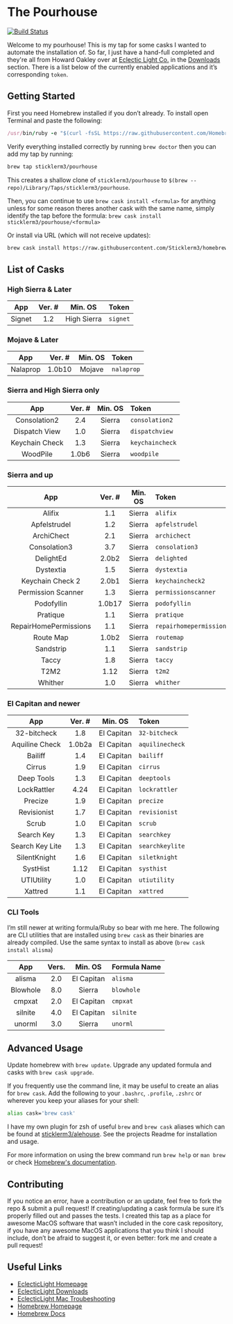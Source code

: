 # The Pourhouse

[![Build Status](https://travis-ci.com/sticklerm3/homebrew-pourhouse.svg?branch=master)](https://travis-ci.com/sticklerm3/homebrew-pourhouse)

Welcome to my pourhouse! This is my tap for some casks I wanted to automate the installation of. So far, I just have a hand-full completed and they're all from Howard Oakley over at [Eclectic Light Co.][6f8d9867] in the [Downloads][02b6cdf0] section. There is a list below of the currently enabled applications and it’s corresponding `token`.

## Getting Started

First you need Homebrew installed if you don’t already. To install open Terminal and paste the following:

```ruby
/usr/bin/ruby -e "$(curl -fsSL https://raw.githubusercontent.com/Homebrew/install/master/install)"
```

Verify everything installed correctly by running `brew doctor` then you can add my tap by running:

```sh
brew tap sticklerm3/pourhouse
```

This creates a shallow clone of `sticklerm3/pourhouse` to `$(brew --repo)/Library/Taps/sticklerm3/pourhouse`.

Then, you can continue to use `brew cask install <formula>` for anything unless for some reason theres another cask with the same name, simply identify the tap before the formula: `brew cask install sticklerm3/pourhouse/<formula>`

Or install via URL (which will not receive updates):

```sh
brew cask install https://raw.githubusercontent.com/Sticklerm3/homebrew-pourhouse/master/Casks/<formula>.rb
```

## List of Casks

### High Sierra & Later

|   App  | Ver. # |   Min. OS   | Token    |
| :----: | :----: | :---------: | :------- |
| Signet |   1.2  | High Sierra | `signet` |

### Mojave & Later

|    App   | Ver. # | Min. OS | Token      |
| :------: | :----: | :-----: | :--------- |
| Nalaprop | 1.0b10 |  Mojave | `nalaprop` |

### Sierra and High Sierra only

|       App      | Ver. # | Min. OS | Token           |
| :------------: | :----: | :-----: | :-------------- |
|  Consolation2  |   2.4  |  Sierra | `consolation2`  |
|  Dispatch View |   1.0  |  Sierra | `dispatchview`  |
| Keychain Check |   1.3  |  Sierra | `keychaincheck` |
|    WoodPile    |  1.0b6 |  Sierra | `woodpile`      |

### Sierra and up

|          App          | Ver. # | Min. OS | Token                   |
| :-------------------: | :----: | :-----: | :---------------------- |
|         Alifix        |   1.1  |  Sierra | `alifix`                |
|      Apfelstrudel     |   1.2  |  Sierra | `apfelstrudel`          |
|       ArchiChect      |   2.1  |  Sierra | `archichect`            |
|      Consolation3     |   3.7  |  Sierra | `consolation3`          |
|       DelightEd       |  2.0b2 |  Sierra | `delighted`             |
|       Dystextia       |   1.5  |  Sierra | `dystextia`             |
|    Keychain Check 2   |  2.0b1 |  Sierra | `keychaincheck2`        |
|   Permission Scanner  |   1.3  |  Sierra | `permissionscanner`     |
|       Podofyllin      | 1.0b17 |  Sierra | `podofyllin`            |
|        Pratique       |   1.1  |  Sierra | `pratique`              |
| RepairHomePermissions |   1.1  |  Sierra | `repairhomepermissions` |
|       Route Map       |  1.0b2 |  Sierra | `routemap`              |
|       Sandstrip       |   1.1  |  Sierra | `sandstrip`             |
|         Taccy         |   1.8  |  Sierra | `taccy`                 |
|          T2M2         |  1.12  |  Sierra | `t2m2`                  |
|        Whither        |   1.0  |  Sierra | `whither`               |

### El Capitan and newer

|       App       | Ver. # |   Min. OS  | Token           |
| :-------------: | :----: | :--------: | :-------------- |
|   32-bitcheck   |   1.8  | El Capitan | `32-bitcheck`   |
|  Aquiline Check | 1.0b2a | El Capitan | `aquilinecheck` |
|     Bailiff     |   1.4  | El Capitan | `bailiff`       |
|      Cirrus     |   1.9  | El Capitan | `cirrus`        |
|    Deep Tools   |   1.3  | El Capitan | `deeptools`     |
|   LockRattler   |  4.24  | El Capitan | `lockrattler`   |
|     Precize     |   1.9  | El Capitan | `precize`       |
|   Revisionist   |   1.7  | El Capitan | `revisionist`   |
|      Scrub      |   1.0  | El Capitan | `scrub`         |
|    Search Key   |   1.3  | El Capitan | `searchkey`     |
| Search Key Lite |   1.3  | El Capitan | `searchkeylite` |
|   SilentKnight  |   1.6  | El Capitan | `siletknight`   |
|     SystHist    |  1.12  | El Capitan | `systhist`      |
|    UTIUtility   |   1.0  | El Capitan | `utiutility`    |
|     Xattred     |   1.1  | El Capitan | `xattred`       |

### CLI Tools

I’m still newer at writing formula/Ruby so bear with me here. The following are CLI utilities that are installed using `brew cask` as their binaries are already compiled. Use the same syntax to install as above (`brew cask install alisma`)

|    App   | Vers. |   Min. OS  | Formula Name |
| :------: | :---: | :--------: | :----------- |
|  alisma  |  2.0  | El Capitan | `alisma`     |
| Blowhole |  8.0  |   Sierra   | `blowhole`   |
|  cmpxat  |  2.0  | El Capitan | `cmpxat`     |
|  silnite |  4.0  | El Capitan | `silnite`    |
|  unorml  |  3.0  |   Sierra   | `unorml`     |

## Advanced Usage

Update homebrew with `brew update`. Upgrade any updated formula and casks with `brew cask upgrade`.

If you frequently use the command line, it may be useful to create an alias for  `brew cask`. Add the following to your `.bashrc`, `.profile`, `.zshrc` or wherever you keep your aliases for your shell:

```bash
alias cask='brew cask'
```

I have my own plugin for zsh of useful `brew` and  `brew cask` aliases which can be found at [sticklerm3/alehouse][80447341]. See the projects Readme for installation and usage.

For more information on using the brew command run `brew help` or `man brew` or check [Homebrew's documentation][223b9045].

## Contributing

If you notice an error, have a contribution or an update, feel free to fork the repo & submit a pull request! If creating/updating a cask formula be sure it’s properly filled out and passes the tests.  I created this tap as a place for awesome MacOS software that wasn’t included in the core cask repository, if you have any awesome MacOS applications that you think I should include, don’t be afraid to suggest it, or even better: fork me and create a pull request!

## Useful Links

-   [EclecticLight Homepage][6f8d9867]
-   [EclecticLight Downloads][02b6cdf0]
-   [EclecticLight Mac Troubeshooting](https://eclecticlight.co/2017/04/18/a-mac-troubleshooting-summary/)
-   [Homebrew Homepage][9d01861c]
-   [Homebrew Docs][223b9045]

[6f8d9867]: https://eclecticlight.co "Eclectic Light Co"

[02b6cdf0]: https://eclecticlight.co/downloads/ "EC: Downloads"

[223b9045]: https://docs.brew.sh "Homebrew docs"

[9d01861c]: https://brew.sh "Homebrew"

[80447341]: https://github.com/sticklerm3/alehouse "Alehouse"
